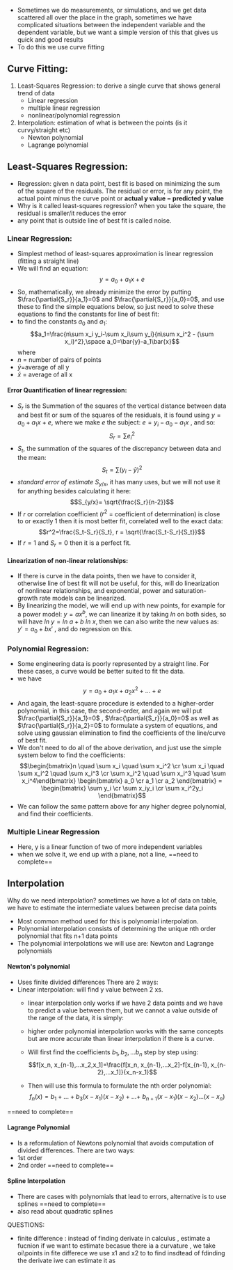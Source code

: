 - Sometimes we do measurements, or simulations, and we get data scattered all over the place in the graph, sometimes we have complicated situations between the independent variable and the dependent variable, but we want a simple version of this that gives us quick and good results
- To do this we use curve fitting

## Curve Fitting:
1) Least-Squares Regression: to derive a single curve that shows general trend of data
	- Linear regression
	- multiple linear regression
	- nonlinear/polynomial regression
2) Interpolation: estimation of what is between the points (is it curvy/straight etc)
	- Newton polynomial
	- Lagrange polynomial

## Least-Squares Regression:
- Regression: given n data point, best fit is based on minimizing the sum of the square of the residuals. The residual or error, is for any point, the actual point minus the curve point or **actual y value − predicted y value**
- Why is it called least-squares regression? when you take the square, the residual is smaller/it reduces the error 
- any point that is outside line of best fit is called noise.
### Linear Regression:
- Simplest method of least-squares approximation is linear regression (fitting a straight line)
- We will find an equation: $$y=a_0+a_1x+e$$
- So, mathematically, we already minimize the error by putting $\frac{\partial{S_r}}{a_1}=0$ and $\frac{\partial{S_r}}{a_0}=0$, and use these to find the simple equations below, so just need to solve these equations to find the constants for line of best fit: 
- to find the constants $a_0$ and $a_1$: $$a_1=\frac{n\sum x_i y_i-\sum x_i\sum y_i}{n\sum x_i^2 - (\sum x_i)^2},\space a_0=\bar{y}-a_1\bar{x}$$
where 
- $n$ = number of pairs of points
- $\bar{y}$=average of all y
- $\bar{x}$ = average of all x

#### Error Quantification of linear regression: 
- $S_r$ is the Summation of the squares of the vertical distance between data and best fit or sum of the squares of the residuals, it is found using $y=a_0+a_1x+e$, where we make $e$ the subject: $e=y_i-a_0-a_1x$ , and so: $$S_r = \sum{e_i^2}$$
-  $S_t$, the summation of the squares of the discrepancy between data and the mean: $$S_t=\sum{(y_i-\bar{y})^2}$$
- *standard error of estimate* $S_{y/x}$, it has many uses, but we will not use it for anything besides calculating it here: $$S_{y/x}= \sqrt{\frac{S_r}{n-2}}$$
- If $r$ or correlation coefficient ($r^2$ = coefficient of determination) is close to or exactly 1 then it is most better fit, correlated well to the exact data: $$r^2=\frac{S_t-S_r}{S_t}, r = \sqrt{\frac{S_t-S_r}{S_t}}$$
- If $r=1$ and $S_r=0$ then it is a perfect fit. 

#### Linearization of non-linear relationships:
- If there is curve in the data points, then we have to consider it, otherwise line of best fit will not be useful, for this, will do linearization of nonlinear relationships, and exponential, power and saturation-growth rate models can be linearized.
- By linearizing the model, we will end up with new points, for example for a power model: $y=ax^b$, we can linearize it by taking $ln$ on both sides, so will have $ln\ y= ln\ a+ b\ ln\ x$, then we can also write the new values as: $y'=a_0+bx'$ , and do regression on this.
### Polynomial Regression:
- Some engineering data is poorly represented by a straight line. For these cases, a curve would be better suited to fit the data.
- we have $$y = a_0 + a_1x + a_2x^2 + ... + e$$
- And again, the least-square procedure is extended to a higher-order polynomial, in this case, the second-order, and again we will put $\frac{\partial{S_r}}{a_1}=0$ , $\frac{\partial{S_r}}{a_0}=0$ as well as $\frac{\partial{S_r}}{a_2}=0$ to formulate a system of equations, and solve using gaussian elimination to find the coefficients of the line/curve of best fit.
- We don't need to do all of the above derivation, and just use the simple system below to find the coefficients:  $$\begin{bmatrix}n \quad \sum x_i \quad \sum x_i^2 \cr \sum x_i \quad \sum x_i^2 \quad \sum x_i^3 \cr \sum x_i^2 \quad \sum x_i^3 \quad \sum x_i^4\end{bmatrix} \begin{bmatrix} a_0 \cr a_1 \cr a_2 \end{bmatrix} = \begin{bmatrix} \sum y_i \cr \sum x_iy_i \cr \sum x_i^2y_i \end{bmatrix}$$
- We can follow the same pattern above for any higher degree polynomial, and find their coefficients.

### Multiple Linear Regression
- Here, y is a linear function of two of more independent variables
- when we solve it, we end up with a plane, not a line, 
==need to complete==

## Interpolation
Why do we need interpolation? sometimes we have a lot of data on table, we have to estimate the intermediate values between precise data points
- Most common method used for this is polynomial interpolation.
- Polynomial interpolation consists of determining the unique nth order polynomial that fits n+1 data points
- The polynomial interpolations we will use are: Newton and Lagrange polynomials
#### Newton's polynomial
- Uses finite divided differences
There are 2 ways:
- Linear interpolation: will find y value between 2 xs.
	- linear interpolation only works if we have 2 data points and we have to predict a value between them, but we cannot a value outside of the range of the data, it is simply:
	
	- higher order polynomial interpolation works with the same concepts but are more accurate than linear interpolation if there is a curve.
	- Will first find the coefficients $b_1, b_2, ... b_n$ step by step using: $$f[x_n, x_{n-1},...x_2,x_1]=\frac{f[x_n, x_{n-1},...x_2]-f[x_{n-1}, x_{n-2},...x_1]}{x_n-x_1}$$
	- Then will use this formula to formulate the nth order polynomial: $$f_n(x)=b_1 +...+b_3(x-x_1)(x-x_2)+...+\ b_{n+1}(x-x_1)(x-x_2)...(x-x_n)$$

==need to complete==
#### Lagrange Polynomial
- Is a reformulation of Newtons polynomial that avoids computation of divided differences.
There are two ways:
- 1st order
- 2nd order
==need to complete==

#### Spline Interpolation
- There are cases with polynomials that lead to errors, alternative is to use splines 
==need to complete==
- also read about quadratic splines

QUESTIONS: 
- finite difference : instead of finding derivate in calculus , estimate a fucnion if we want to estimate becasue there ia a curvature , we take oi\points in fite differece we use x1 and x2 to to find insdtead of fdinding the derivate iwe can estimate it as 

